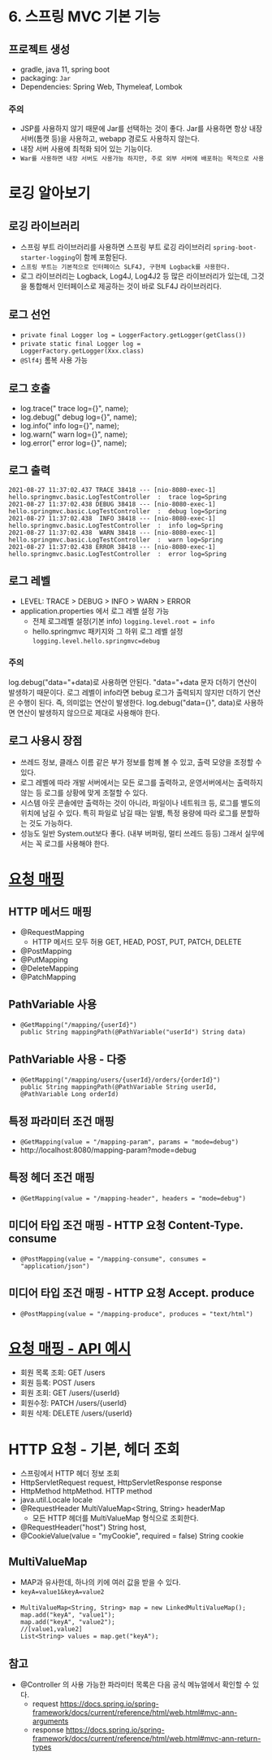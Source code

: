 # 6. 스프링 MVC 기본 기능 
## 프로젝트 생성 
- gradle, java 11, spring boot
- packaging: `Jar`
- Dependencies: Spring Web, Thymeleaf, Lombok
### 주의 
- JSP를 사용하지 않기 때문에 Jar를 선택하는 것이 좋다. Jar를 사용하면 항상 내장 서버(톰캣 등)을 사용하고, webapp 경로도 사용하지 않는다. 
- 내장 서버 사용에 최적화 되어 있는 기능이다. 
- `War를 사용하면 내장 서버도 사용가능 하지만, 주로 외부 서버에 배포하는 목적으로 사용`

# 로깅 알아보기 
## 로깅 라이브러리 
- 스프링 부트 라이브러리를 사용하면 스프링 부트 로깅 라이브러리 `spring-boot-starter-logging`이 함께 포함된다. 
- `스프링 부트는 기본적으로 인터페이스 SLF4J, 구현체 Logback를 사용한다.` 
- 로그 라이브러리는 Logback, Log4J, Log4J2 등 많은 라이브러리가 있는데, 그것을 통합해서 인터페이스로 제공하는 것이 바로 SLF4J 라이브러리다. 
## 로그 선언
- `private final Logger log = LoggerFactory.getLogger(getClass())` 
- `private static final Logger log = LoggerFactory.getLogger(Xxx.class)`
- `@Slf4j` 롬복 사용 가능 
## 로그 호출
- log.trace(" trace log={}", name);
- log.debug(" debug log={}", name);
- log.info(" info log={}", name);
- log.warn(" warn log={}", name);
- log.error(" error log={}", name);
## 로그 출력 
```
2021-08-27 11:37:02.437 TRACE 38418 --- [nio-8080-exec-1] hello.springmvc.basic.LogTestController  :  trace log=Spring
2021-08-27 11:37:02.438 DEBUG 38418 --- [nio-8080-exec-1] hello.springmvc.basic.LogTestController  :  debug log=Spring
2021-08-27 11:37:02.438  INFO 38418 --- [nio-8080-exec-1] hello.springmvc.basic.LogTestController  :  info log=Spring
2021-08-27 11:37:02.438  WARN 38418 --- [nio-8080-exec-1] hello.springmvc.basic.LogTestController  :  warn log=Spring
2021-08-27 11:37:02.438 ERROR 38418 --- [nio-8080-exec-1] hello.springmvc.basic.LogTestController  :  error log=Spring
```
## 로그 레벨 
- LEVEL: TRACE > DEBUG > INFO > WARN > ERROR 
- application.properties 에서 로그 레벨 설정 가능
  + 전체 로그레벨 설정(기본 info) `logging.level.root = info` 
  + hello.springmvc 패키지와 그 하위 로그 레벨 설정 `logging.level.hello.springmvc=debug`
### 주의 
log.debug("data="+data)로 사용하면 안된다. "data="+data 문자 더하기 연산이 발생하기 때문이다. 로그 레벨이 info라면 bebug 로그가 출력되지 않지만 더하기 연산은 수행이 된다. 즉, 의미없는 연산이 발생한다. log.debug("data={}", data)로 사용하면 연산이 발생하지 않으므로 제대로 사용해야 한다. 

## 로그 사용시 장점 
- 쓰레드 정보, 클래스 이름 같은 부가 정보를 함께 볼 수 있고, 출력 모양을 조정할 수 있다.
- 로그 레벨에 따라 개발 서버에서는 모든 로그를 출력하고, 운영서버에서는 출력하지 않는 등 로그를 상황에 맞게 조절할 수 있다.
- 시스템 아웃 콘솔에만 출력하는 것이 아니라, 파일이나 네트워크 등, 로그를 별도의 위치에 남길 수 있다. 특히 파일로 남길 때는 일별, 특정 용량에 따라 로그를 분할하는 것도 가능하다.
- 성능도 일반 System.out보다 좋다. (내부 버퍼링, 멀티 쓰레드 등등) 그래서 실무에서는 꼭 로그를 사용해야 한다.

# [요청 매핑](./src/main/java/hello/springmvc/basic/requestmapping/MappingController.java) 
## HTTP 메서드 매핑 
- @RequestMapping
  + HTTP 메서드 모두 허용 GET, HEAD, POST, PUT, PATCH, DELETE
- @PostMapping
- @PutMapping
- @DeleteMapping
- @PatchMapping
## PathVariable 사용 
- ```
  @GetMapping("/mapping/{userId}")
  public String mappingPath(@PathVariable("userId") String data)
  ```
## PathVariable 사용 - 다중 
- ```
  @GetMapping("/mapping/users/{userId}/orders/{orderId}")
  public String mappingPath(@PathVariable String userId, @PathVariable Long orderId)
  ```
## 특정 파라미터 조건 매핑 
- `@GetMapping(value = "/mapping-param", params = "mode=debug")`
- http://localhost:8080/mapping-param?mode=debug
## 특정 헤더 조건 매핑 
- `@GetMapping(value = "/mapping-header", headers = "mode=debug") `
## 미디어 타입 조건 매핑 - HTTP 요청 Content-Type. consume
- `@PostMapping(value = "/mapping-consume", consumes = "application/json") `
## 미디어 타입 조건 매핑 - HTTP 요청 Accept. produce
- `@PostMapping(value = "/mapping-produce", produces = "text/html") `

# [요청 매핑 - API 예시](./src/main/java/hello/springmvc/basic/requestmapping/MappingClassController.java)
- 회원 목록 조회: GET /users
- 회원 등록: POST /users
- 회원 조회: GET /users/{userId}
- 회원수정: PATCH /users/{userId} 
- 회원 삭제: DELETE /users/{userId}

# HTTP 요청 - 기본, 헤더 조회
- 스프링에서 HTTP 헤더 정보 조회 
- HttpServletRequest request, HttpServletResponse response
- HttpMethod httpMethod. HTTP method
- java.util.Locale locale
- @RequestHeader MultiValueMap<String, String> headerMap
  + 모든 HTTP 헤더를 MultiValueMap 형식으로 조회한다.
- @RequestHeader("host") String host,
- @CookieValue(value = "myCookie", required = false) String cookie

## MultiValueMap 
- MAP과 유사한데, 하나의 키에 여러 값을 받을 수 있다. 
- `keyA=value1&keyA=value2`
- ```
  MultiValueMap<String, String> map = new LinkedMultiValueMap(); map.add("keyA", "value1");
  map.add("keyA", "value2");
  //[value1,value2]
  List<String> values = map.get("keyA");
  ```

## 참고
- @Controller 의 사용 가능한 파라미터 목록은 다음 공식 메뉴얼에서 확인할 수 있다.
  + request https://docs.spring.io/spring-framework/docs/current/reference/html/web.html#mvc-ann-arguments
  + response https://docs.spring.io/spring-framework/docs/current/reference/html/web.html#mvc-ann-return-types



  